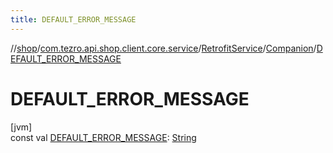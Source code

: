 ```yaml
---
title: DEFAULT_ERROR_MESSAGE
---
```

//[shop](../../../../index.html)/[com.tezro.api.shop.client.core.service](../../index.html)/[RetrofitService](../index.html)/[Companion](index.html)/[DEFAULT_ERROR_MESSAGE](-d-e-f-a-u-l-t_-e-r-r-o-r_-m-e-s-s-a-g-e.html)



# DEFAULT_ERROR_MESSAGE



[jvm]\
const val [DEFAULT_ERROR_MESSAGE](-d-e-f-a-u-l-t_-e-r-r-o-r_-m-e-s-s-a-g-e.html): [String](https://kotlinlang.org/api/latest/jvm/stdlib/kotlin/-string/index.html)




